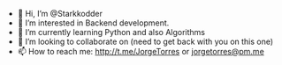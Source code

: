 - 👋 Hi, I’m @Starkkodder
- 👀 I’m interested in Backend development.
- 🌱 I’m currently learning Python and also Algorithms
- 💞️ I’m looking to collaborate on (need to get back with you on this one)
- 📫 How to reach me: http://t.me/JorgeTorres or jorgetorres@pm.me

<!---
Starkkoder/Starkkoder is a ✨ special ✨ repository because its `README.md` (this file) appears on your GitHub profile.
You can click the Preview link to take a look at your changes.
--->
